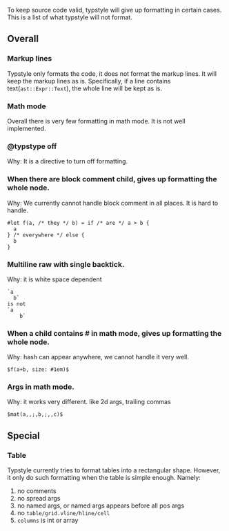To keep source code valid, typstyle will give up formatting in certain cases. This is a list of what typstyle will not format.

## Overall

### Markup lines

Typstyle only formats the code, it does not format the markup lines. It will keep the markup lines as is. Specifically, if a line contains text(`ast::Expr::Text`), the whole line will be kept as is.

### Math mode

Overall there is very few formatting in math mode. It is not well implemented.

### @typstype off

Why: It is a directive to turn off formatting.

###  When there are block comment child, gives up formatting the whole node.

Why: We currently cannot handle block comment in all places. It is hard to handle.

```typst
#let f(a, /* they */ b) = if /* are */ a > b {
  a
} /* everywhere */ else {
  b
}
```

### Multiline raw with single backtick.
Why: it is white space dependent
```typst
`a
  b`
is not
`a
    b`
```
### When a child contains # in math mode, gives up formatting the whole node.
Why: hash can appear anywhere, we cannot handle it very well.

```typst
$f(a+b, size: #1em)$
```
### Args in math mode.
Why: it works very different. like 2d args, trailing commas

```typst
$mat(a,,;,b,;,,c)$
```
## Special

### Table

Typstyle currently tries to format tables into a rectangular shape. However, it only do such formatting when the table is simple enough. Namely:

1. no comments
2. no spread args
3. no named args, or named args appears before all pos args
4. no `table/grid.vline/hline/cell`
5. `columns` is int or array
